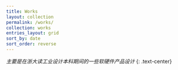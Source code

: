 ```yaml
---
title: Works
layout: collection
permalink: /works/
collection: works
entries_layout: grid
sort_by: date
sort_order: reverse
---
```

*主要是在浙大读工业设计本科期间的一些软硬件产品设计*
{: .text-center}